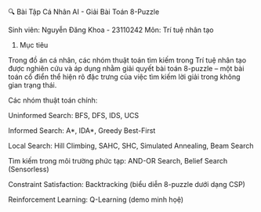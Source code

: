 🔍 Bài Tập Cá Nhân AI - Giải Bài Toán 8-Puzzle

Sinh viên: Nguyễn Đăng Khoa - 23110242
Môn: Trí tuệ nhân tạo

1. Mục tiêu

Trong đồ án cá nhân, các nhóm thuật toán tìm kiếm trong Trí tuệ nhân tạo được nghiên cứu và áp dụng nhằm giải quyết bài toán 8-puzzle – một bài toán cổ điển thể hiện rõ đặc trưng của việc tìm kiếm lời giải trong không gian trạng thái.

Các nhóm thuật toán chính:

Uninformed Search: BFS, DFS, IDS, UCS

Informed Search: A*, IDA*, Greedy Best-First

Local Search: Hill Climbing, SAHC, SHC, Simulated Annealing, Beam Search

Tìm kiếm trong môi trường phức tạp: AND-OR Search, Belief Search (Sensorless)

Constraint Satisfaction: Backtracking (biểu diễn 8-puzzle dưới dạng CSP)

Reinforcement Learning: Q-Learning (demo minh họệ)
